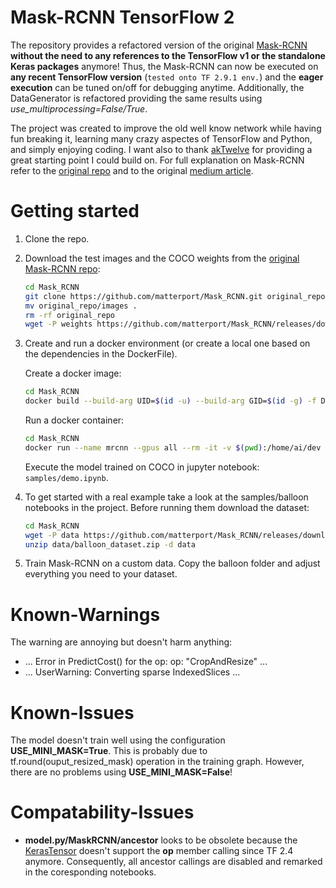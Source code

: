 # Mask-RCNN TensorFlow 2
The repository provides a refactored version of the original [Mask-RCNN](https://github.com/matterport/Mask_RCNN) **without the need to any references to the TensorFlow v1 or the standalone Keras packages** anymore! Thus, the Mask-RCNN can now be executed on **any recent TensorFlow version** (`tested onto TF 2.9.1 env.`) and the **eager execution** can be tuned on/off for debugging anytime. Additionally, the DataGenerator is refactored providing the same results using *use_multiprocessing=False/True*.

The project was created to improve the old well know network while having fun breaking it, learning many crazy aspectes of TensorFlow and Python, and simply enjoying coding. I want also to thank [akTwelve](https://github.com/akTwelve/Mask_RCNN) for providing a great starting point I could build on. For full explanation on Mask-RCNN refer to the [original repo](https://github.com/matterport/Mask_RCNN) and to the original [medium article](https://medium.com/matterport-engineering/splash-of-color-instance-segmentation-with-mask-r-cnn-and-tensorflow-7c761e238b46).

# Getting started
1. Clone the repo.
2. Download the test images and the COCO weights from the [original Mask-RCNN repo](https://github.com/matterport/Mask_RCNN): 
    ```bash
    cd Mask_RCNN
    git clone https://github.com/matterport/Mask_RCNN.git original_repo
    mv original_repo/images .
    rm -rf original_repo
    wget -P weights https://github.com/matterport/Mask_RCNN/releases/download/v2.0/mask_rcnn_coco.h5
    ```

3. Create and run a docker environment (or create a local one based on the dependencies in the DockerFile).

    Create a docker image:
    ```bash
    cd Mask_RCNN
    docker build --build-arg UID=$(id -u) --build-arg GID=$(id -g) -f DockerFile -t mrcnn:tf2 .
    ```

    Run a docker container:
    ```bash
    cd Mask_RCNN
    docker run --name mrcnn --gpus all --rm -it -v $(pwd):/home/ai/dev -ip 8321:8321 -w /home/ai/dev mrcnn:tf2 jupyter notebook --no-browser --ip 0.0.0.0 --port=8321
    ```
    Execute the model trained on COCO in jupyter notebook: `samples/demo.ipynb`.

4. To get started with a real example take a look at the samples/balloon notebooks in the project. Before running them download the dataset:
    ```bash
    cd Mask_RCNN
    wget -P data https://github.com/matterport/Mask_RCNN/releases/download/v2.1/balloon_dataset.zip
    unzip data/balloon_dataset.zip -d data
    ```
5. Train Mask-RCNN on a custom data. Copy the balloon folder and adjust everything you need to your dataset. 

# Known-Warnings
The warning are annoying but doesn't harm anything: 
* ... Error in PredictCost() for the op: op: "CropAndResize" ...
* ... UserWarning: Converting sparse IndexedSlices ...

# Known-Issues
The model doesn't train well using the configuration **USE_MINI_MASK=True**. This is probably due to tf.round(ouput_resized_mask) operation in the training graph. However, there are no problems using **USE_MINI_MASK=False**!

# Compatability-Issues
* **model.py/MaskRCNN/ancestor** looks to be obsolete because the [KerasTensor](https://github.com/keras-team/keras/blob/v2.8.0/keras/engine/keras_tensor.py#:~:text=KerasTensors%20are%20intended,instantiate%20%60KerasTensor%60s.) doesn't support the **op** member calling since TF 2.4 anymore. Consequently, all ancestor callings are disabled and remarked in the coresponding notebooks.

